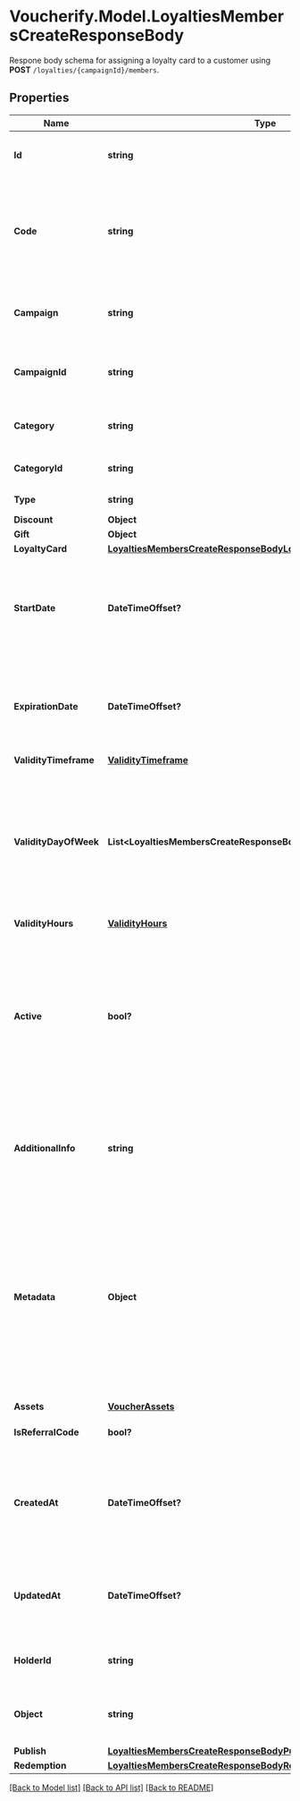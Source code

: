 # Voucherify.Model.LoyaltiesMembersCreateResponseBody
Respone body schema for assigning a loyalty card to a customer using **POST** `/loyalties/{campaignId}/members`.

## Properties

Name | Type | Description | Notes
------------ | ------------- | ------------- | -------------
**Id** | **string** | Assigned by the Voucherify API, identifies the voucher. | [optional] 
**Code** | **string** | A code that identifies a voucher. Pattern can use all letters of the English alphabet, Arabic numerals, and special characters. | [optional] 
**Campaign** | **string** | A unique campaign name, identifies the voucher&#39;s parent campaign. | [optional] 
**CampaignId** | **string** | Assigned by the Voucherify API, identifies the voucher&#39;s parent campaign. | [optional] 
**Category** | **string** | Tag defining the category that this voucher belongs to. | [optional] 
**CategoryId** | **string** | Unique category ID assigned by Voucherify. | [optional] 
**Type** | **string** | Defines the type of the voucher.  | [optional] [default to TypeEnum.LOYALTYCARD]
**Discount** | **Object** |  | [optional] 
**Gift** | **Object** |  | [optional] 
**LoyaltyCard** | [**LoyaltiesMembersCreateResponseBodyLoyaltyCard**](LoyaltiesMembersCreateResponseBodyLoyaltyCard.md) |  | [optional] 
**StartDate** | **DateTimeOffset?** | Activation timestamp defines when the code starts to be active in ISO 8601 format. Voucher is *inactive before* this date.  | [optional] 
**ExpirationDate** | **DateTimeOffset?** | Expiration timestamp defines when the code expires in ISO 8601 format.  Voucher is *inactive after* this date. | [optional] 
**ValidityTimeframe** | [**ValidityTimeframe**](ValidityTimeframe.md) |  | [optional] 
**ValidityDayOfWeek** | **List&lt;LoyaltiesMembersCreateResponseBody.ValidityDayOfWeekEnum&gt;** | Integer array corresponding to the particular days of the week in which the voucher is valid.  - &#x60;0&#x60; Sunday - &#x60;1&#x60; Monday - &#x60;2&#x60; Tuesday - &#x60;3&#x60; Wednesday - &#x60;4&#x60; Thursday - &#x60;5&#x60; Friday - &#x60;6&#x60; Saturday | [optional] 
**ValidityHours** | [**ValidityHours**](ValidityHours.md) |  | [optional] 
**Active** | **bool?** | A flag to toggle the voucher on or off. You can disable a voucher even though it&#39;s within the active period defined by the &#x60;start_date&#x60; and &#x60;expiration_date&#x60;.    - &#x60;true&#x60; indicates an *active* voucher - &#x60;false&#x60; indicates an *inactive* voucher | [optional] 
**AdditionalInfo** | **string** | An optional field to keep any extra textual information about the code such as a code description and details. | [optional] 
**Metadata** | **Object** | The metadata object stores all custom attributes assigned to the code. A set of key/value pairs that you can attach to a voucher object. It can be useful for storing additional information about the voucher in a structured format. | [optional] 
**Assets** | [**VoucherAssets**](VoucherAssets.md) |  | [optional] 
**IsReferralCode** | **bool?** | This is always false for loyalty members. | [optional] 
**CreatedAt** | **DateTimeOffset?** | Timestamp representing the date and time when the voucher was created. The value is shown in the ISO 8601 format. | [optional] 
**UpdatedAt** | **DateTimeOffset?** | Timestamp representing the date and time when the voucher was last updated in ISO 8601 format. | [optional] 
**HolderId** | **string** | Unique identifier of the customer who owns the voucher. | [optional] 
**Object** | **string** | The type of the object represented by JSON. Default is &#x60;voucher&#x60;. | [optional] [default to "voucher"]
**Publish** | [**LoyaltiesMembersCreateResponseBodyPublish**](LoyaltiesMembersCreateResponseBodyPublish.md) |  | [optional] 
**Redemption** | [**LoyaltiesMembersCreateResponseBodyRedemption**](LoyaltiesMembersCreateResponseBodyRedemption.md) |  | [optional] 

[[Back to Model list]](../README.md#documentation-for-models) [[Back to API list]](../README.md#documentation-for-api-endpoints) [[Back to README]](../README.md)

